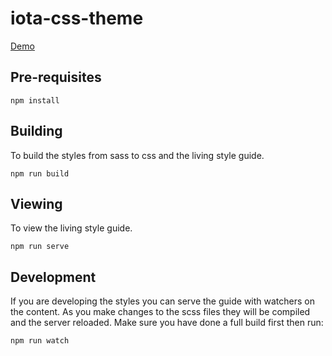 # iota-css-theme

[Demo](https://dist-rfxcerjmcx.now.sh)

## Pre-requisites

```shell
npm install
```

## Building

To build the styles from sass to css and the living style guide.

```shell
npm run build
```

## Viewing

To view the living style guide.

```shell
npm run serve
```

## Development

If you are developing the styles you can serve the guide with watchers on the content. As you make changes to the scss files they will be compiled and the server reloaded. Make sure you have done a full build first then run:

```shell
npm run watch
```
